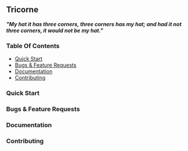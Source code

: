 ## Tricorne

**_"My hat it has three corners, three corners has my hat; and had it not three corners, it would not be my hat."_**

### Table Of Contents

- [Quick Start](#quick-start)
- [Bugs & Feature Requests](#bugs-and-feature-requests)
- [Documentation](#documentation)
- [Contributing](#contributing)

### Quick Start

### Bugs & Feature Requests

### Documentation

### Contributing

